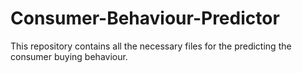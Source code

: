 # Consumer-Behaviour-Predictor
This repository contains all the necessary files for the predicting the consumer buying behaviour.
